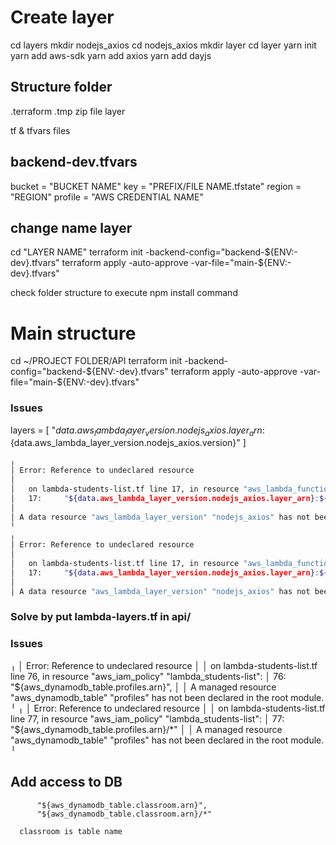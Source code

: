# Create layer

cd layers
mkdir nodejs_axios
cd nodejs_axios
mkdir layer
cd layer
yarn init
yarn add aws-sdk
yarn add axios
yarn add dayjs


## Structure folder

.terraform
.tmp
  zip file
layer

tf & tfvars files

## backend-dev.tfvars

bucket  = "BUCKET NAME"
key     = "PREFIX/FILE NAME.tfstate"
region  = "REGION"
profile = "AWS CREDENTIAL NAME"

## change name layer

  cd "LAYER NAME"
  terraform init -backend-config="backend-${ENV:-dev}.tfvars"
  terraform apply -auto-approve -var-file="main-${ENV:-dev}.tfvars"

  check folder structure to execute npm install command

# Main structure

  cd ~/PROJECT FOLDER/API
  terraform init -backend-config="backend-${ENV:-dev}.tfvars"
  terraform apply -auto-approve -var-file="main-${ENV:-dev}.tfvars"

### Issues

  layers = [
    "${data.aws_lambda_layer_version.nodejs_axios.layer_arn}:${data.aws_lambda_layer_version.nodejs_axios.version}"
  ]

```bash
╷
│ Error: Reference to undeclared resource
│ 
│   on lambda-students-list.tf line 17, in resource "aws_lambda_function" "students-list":
│   17:     "${data.aws_lambda_layer_version.nodejs_axios.layer_arn}:${data.aws_lambda_layer_version.nodejs_axios.version}"
│ 
│ A data resource "aws_lambda_layer_version" "nodejs_axios" has not been declared in the root module.
╵
╷
│ Error: Reference to undeclared resource
│ 
│   on lambda-students-list.tf line 17, in resource "aws_lambda_function" "students-list":
│   17:     "${data.aws_lambda_layer_version.nodejs_axios.layer_arn}:${data.aws_lambda_layer_version.nodejs_axios.version}"
│ 
│ A data resource "aws_lambda_layer_version" "nodejs_axios" has not been declared in the root module.
```

### Solve by put lambda-layers.tf in api/

### Issues

╷
│ Error: Reference to undeclared resource
│ 
│   on lambda-students-list.tf line 76, in resource "aws_iam_policy" "lambda_students-list":
│   76:           "${aws_dynamodb_table.profiles.arn}",
│ 
│ A managed resource "aws_dynamodb_table" "profiles" has not been declared in the root module.
╵
╷
│ Error: Reference to undeclared resource
│ 
│   on lambda-students-list.tf line 77, in resource "aws_iam_policy" "lambda_students-list":
│   77:           "${aws_dynamodb_table.profiles.arn}/*"
│ 
│ A managed resource "aws_dynamodb_table" "profiles" has not been declared in the root module.
╵


## Add access to DB

          "${aws_dynamodb_table.classroom.arn}",
          "${aws_dynamodb_table.classroom.arn}/*"

      classroom is table name